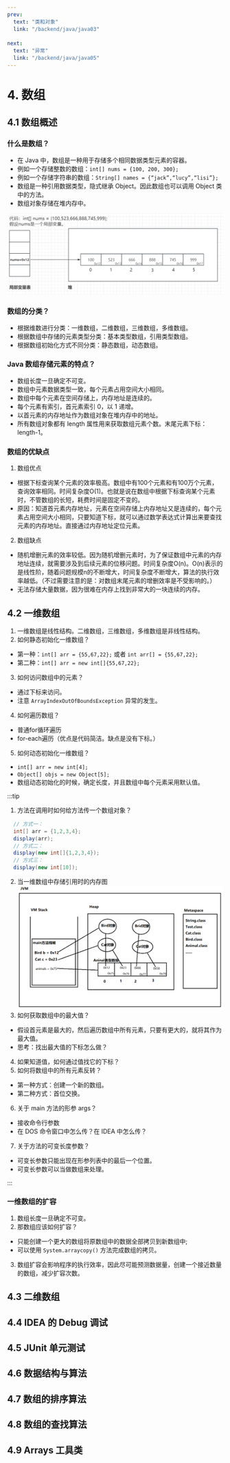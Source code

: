 ```yaml
---
prev:
  text: "类和对象"
  link: "/backend/java/java03"

next:
  text: "异常"
  link: "/backend/java/java05"
---
```


# 4. 数组

## 4.1 数组概述

### 什么是数组？

* 在 Java 中，数组是一种用于存储多个相同数据类型元素的容器。
* 例如一个存储整数的数组：`int[] nums = {100, 200, 300};`
* 例如一个存储字符串的数组：`String[] names = {“jack”,“lucy”,“lisi”};`
* 数组是一种引用数据类型，隐式继承 Object。因此数组也可以调用 Object 类中的方法。
* 数组对象存储在堆内存中。
  

![alt text](image-8.png)

### 数组的分类？

* 根据维数进行分类：一维数组，二维数组，三维数组，多维数组。
* 根据数组中存储的元素类型分类：基本类型数组，引用类型数组。
* 根据数组初始化方式不同分类：静态数组，动态数组。

### Java 数组存储元素的特点？

* 数组长度一旦确定不可变。
* 数组中元素数据类型一致，每个元素占用空间大小相同。
* 数组中每个元素在空间存储上，内存地址是连续的。
* 每个元素有索引，首元素索引 0，以 1 递增。
* 以首元素的内存地址作为数组对象在堆内存中的地址。
* 所有数组对象都有 length 属性用来获取数组元素个数。末尾元素下标：length-1。

### 数组的优缺点

1. 数组优点
* 根据下标查询某个元素的效率极高。数组中有100个元素和有100万个元素，查询效率相同。时间复杂度O(1)。也就是说在数组中根据下标查询某个元素时，不管数组的长短，耗费时间是固定不变的。
* 原因：知道首元素内存地址，元素在空间存储上内存地址又是连续的，每个元素占用空间大小相同，只要知道下标，就可以通过数学表达式计算出来要查找元素的内存地址。直接通过内存地址定位元素。
2. 数组缺点
* 随机增删元素的效率较低。因为随机增删元素时，为了保证数组中元素的内存地址连续，就需要涉及到后续元素的位移问题。时间复杂度O(n)。O(n)表示的是线性阶，随着问题规模n的不断增大，时间复杂度不断增大，算法的执行效率越低。（不过需要注意的是：对数组末尾元素的增删效率是不受影响的。）
* 无法存储大量数据，因为很难在内存上找到非常大的一块连续的内存。

## 4.2 一维数组

1. 一维数组是线性结构。二维数组，三维数组，多维数组是非线性结构。
2. 如何静态初始化一维数组？
  + 第一种：`int[] arr = {55,67,22};` 或者 `int arr[] = {55,67,22};`
  + 第二种：`int[] arr = new int[]{55,67,22};`
3. 如何访问数组中的元素？
  + 通过下标来访问。
  + 注意 `ArrayIndexOutOfBoundsException` 异常的发生。
4. 如何遍历数组？
  + 普通for循环遍历
  + for-each遍历（优点是代码简洁。缺点是没有下标。）
5. 如何动态初始化一维数组？
  + `int[] arr = new int[4];`
  + `Object[] objs = new Object[5];`
  + 数组动态初始化的时候，确定长度，并且数组中每个元素采用默认值。

:::tip 
1. 方法在调用时如何给方法传一个数组对象？
  
```java
  // 方式一：
  int[] arr = {1,2,3,4};
  display(arr);
  // 方式二：
  display(new int[]{1,2,3,4});
  // 方式三：
  display(new int[10]);
   ```

2. 当一维数组中存储引用时的内存图
   ![alt text](image-9.png)
3. 如何获取数组中的最大值？
  + 假设首元素是最大的，然后遍历数组中所有元素，只要有更大的，就将其作为最大值。
  + 思考：找出最大值的下标怎么做？
4. 如果知道值，如何通过值找它的下标？
5. 如何将数组中的所有元素反转？
  + 第一种方式：创建一个新的数组。
  + 第二种方式：首位交换。
6. 关于 main 方法的形参 args？
  + 接收命令行参数
  + 在 DOS 命令窗口中怎么传？在 IDEA 中怎么传？
7. 关于方法的可变长度参数？
  + 可变长参数只能出现在形参列表中的最后一个位置。
  + 可变长参数可以当做数组来处理。

:::

### 一维数组的扩容
1. 数组长度一旦确定不可变。
2. 那数组应该如何扩容？
  - 只能创建一个更大的数组将原数组中的数据全部拷贝到新数组中;
  - 可以使用 `System.arraycopy()` 方法完成数组的拷贝。
3. 数组扩容会影响程序的执行效率，因此尽可能预测数据量，创建一个接近数量的数组，减少扩容次数。

## 4.3 二维数组

## 4.4 IDEA 的 Debug 调试

## 4.5 JUnit 单元测试

## 4.6 数据结构与算法

## 4.7 数组的排序算法

## 4.8 数组的查找算法

## 4.9 Arrays 工具类
